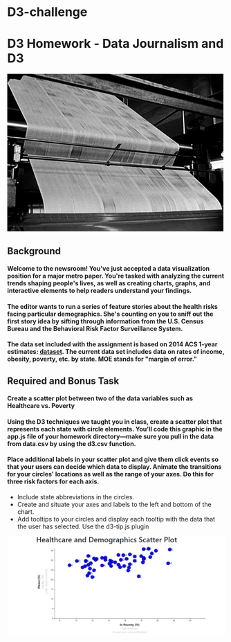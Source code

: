 # D3-challenge
# D3 Homework - Data Journalism and D3
![Image of NEWS](https://github.com/giovannahayes/D3-challenge/blob/main/D3_data_journalism/Images/news.gif)

## Background

#### Welcome to the newsroom! You've just accepted a data visualization position for a major metro paper. You're tasked with analyzing the current trends shaping people's lives, as well as creating charts, graphs, and interactive elements to help readers understand your findings.

#### The editor wants to run a series of feature stories about the health risks facing particular demographics. She's counting on you to sniff out the first story idea by sifting through information from the U.S. Census Bureau and the Behavioral Risk Factor Surveillance System.

#### The data set included with the assignment is based on 2014 ACS 1-year estimates: [dataset](https://factfinder.census.gov/faces/nav/jsf/pages/searchresults.xhtml). The current data set includes data on rates of income, obesity, poverty, etc. by state. MOE stands for "margin of error."

## Required and Bonus Task

#### Create a scatter plot between two of the data variables such as Healthcare vs. Poverty

#### Using the D3 techniques we taught you in class, create a scatter plot that represents each state with circle elements. You'll code this graphic in the app.js file of your homework directory—make sure you pull in the data from data.csv by using the d3.csv function. 

#### Place additional labels in your scatter plot and give them click events so that your users can decide which data to display. Animate the transitions for your circles' locations as well as the range of your axes. Do this for three risk factors for each axis. 
* Include state abbreviations in the circles.
* Create and situate your axes and labels to the left and bottom of the chart.
* Add tooltips to your circles and display each tooltip with the data that the user has selected. Use the d3-tip.js plugin 

![Image of GIF](https://github.com/giovannahayes/D3-challenge/blob/main/D3_data_journalism/Images/animated_scatter_tool_tips.gif)
